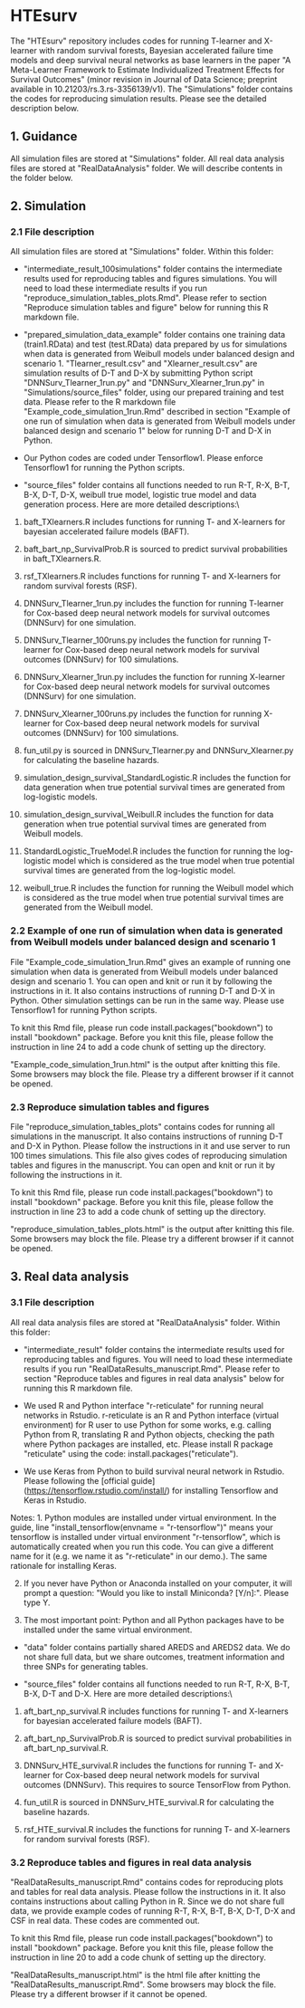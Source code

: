 # HTEsurv
The "HTEsurv" repository includes codes for running T-learner and X-learner with random survival forests, Bayesian accelerated failure time models and deep survival neural networks as base learners in the paper "A Meta-Learner Framework to Estimate Individualized Treatment Effects for Survival Outcomes" (minor revision in Journal of Data Science; preprint available in 10.21203/rs.3.rs-3356139/v1). The "Simulations" folder contains the codes for reproducing simulation results. Please see the detailed description below.

## 1. Guidance
All simulation files are stored at "Simulations" folder. All real data analysis files are stored at "RealDataAnalysis" folder. We will describe contents in the folder below.

## 2. Simulation

### 2.1 File description

All simulation files are stored at "Simulations" folder. Within this folder:

- "intermediate_result_100simulations" folder contains the intermediate results used for reproducing tables and figures simulations. You will need to load these intermediate results if you run "reproduce_simulation_tables_plots.Rmd". Please refer to section "Reproduce simulation tables and figure" below for running this R markdown file.

- "prepared_simulation_data_example" folder contains one training data (train1.RData) and test (test.RData) data prepared by us for simulations when data is generated from Weibull models under balanced design and scenario 1. "Tlearner_result.csv" and "Xlearner_result.csv" are simulation results of D-T and D-X by submitting Python script "DNNSurv_Tlearner_1run.py" and "DNNSurv_Xlearner_1run.py" in "Simulations/source_files" folder, using our prepared training and test data. Please refer to the R markdown file "Example_code_simulation_1run.Rmd" described in section "Example of one run of simulation when data is generated from Weibull models under balanced design and scenario 1" below for running D-T and D-X in Python.

- Our Python codes are coded under Tensorflow1. Please enforce Tensorflow1 for running the Python scripts.

- "source_files" folder contains all functions needed to run R-T, R-X, B-T, B-X, D-T, D-X, weibull true model, logistic true model and data generation process. Here are more detailed descriptions:\

1. baft_TXlearners.R includes functions for running T- and X-learners for bayesian accelerated failure models (BAFT). 

2. baft_bart_np_SurvivalProb.R is sourced to predict survival probabilities in baft_TXlearners.R.

3. rsf_TXlearners.R includes functions for running T- and X-learners for random survival forests (RSF). 

4. DNNSurv_Tlearner_1run.py includes the function for running T-learner for Cox-based deep neural network models for survival outcomes (DNNSurv) for one simulation.

5. DNNSurv_Tlearner_100runs.py includes the function for running T-learner for Cox-based deep neural network models for survival outcomes (DNNSurv) for 100 simulations.

6. DNNSurv_Xlearner_1run.py includes the function for running X-learner for Cox-based deep neural network models for survival outcomes (DNNSurv) for one simulation.

7. DNNSurv_Xlearner_100runs.py includes the function for running X-learner for Cox-based deep neural network models for survival outcomes (DNNSurv) for 100 simulations.

8. fun_util.py is sourced in DNNSurv_Tlearner.py and DNNSurv_Xlearner.py for calculating the baseline hazards.

9. simulation_design_survival_StandardLogistic.R includes the function for data generation when true potential survival times are generated from log-logistic models.

10. simulation_design_survival_Weibull.R includes the function for data generation when true potential survival times are generated from Weibull models.

11. StandardLogistic_TrueModel.R includes the function for running the log-logistic model which is considered as the true model when true potential survival times are generated from the log-logistic model.

12. weibull_true.R includes the function for running the Weibull model which is considered as the true model when true potential survival times are generated from the Weibull model.

### 2.2 Example of one run of simulation when data is generated from Weibull models under balanced design and scenario 1
File "Example_code_simulation_1run.Rmd" gives an example of running one simulation when data is generated from Weibull models under balanced design and scenario 1. You can open and knit or run it by following the instructions in it. It also contains instructions of running D-T and D-X in Python. Other simulation settings can be run in the same way. Please use Tensorflow1 for running Python scripts.

To knit this Rmd file, please run code install.packages("bookdown") to install "bookdown" package. Before you knit this file, please follow the instruction in line 24 to add a code chunk of setting up the directory.

"Example_code_simulation_1run.html" is the output after knitting this file. Some browsers may block the file. Please try a different browser if it cannot be opened.

### 2.3 Reproduce simulation tables and figures
File "reproduce_simulation_tables_plots" contains codes for running all simulations in the manuscript. It also contains instructions of running D-T and D-X in Python. Please follow the instructions in it and use server to run 100 times simulations. This file also gives codes of reproducing simulation tables and figures in the manuscript. You can open and knit or run it by following the instructions in it.   

To knit this Rmd file, please run code install.packages("bookdown") to install "bookdown" package. Before you knit this file, please follow the instruction in line 23 to add a code chunk of setting up the directory.

"reproduce_simulation_tables_plots.html" is the output after knitting this file. Some browsers may block the file. Please try a different browser if it cannot be opened.

## 3. Real data analysis

### 3.1 File description

All real data analysis files are stored at "RealDataAnalysis" folder. Within this folder:

- "intermediate_result" folder contains the intermediate results used for reproducing tables and figures. You will need to load these intermediate results if you run "RealDataResults_manuscript.Rmd". Please refer to section "Reproduce tables and figures in real data analysis" below for running this R markdown file.

- We used R and Python interface "r-reticulate" for running neural networks in Rstudio. r-reticulate is an R and Python interface (virtual environment) for R user to use Python for some works, e.g. calling Python from R, translating R and Python objects, checking the path where Python packages are installed, etc. Please install R package "reticulate" using the code: install.packages("reticulate").

- We use Keras from Python to build survival neural network in Rstudio. Please following the [official guide] (https://tensorflow.rstudio.com/install/) for installing Tensorflow and Keras in Rstudio. 

Notes: 1. Python modules are installed under virtual environment. In the guide, line "install_tensorflow(envname = "r-tensorflow")" means your tensorflow is installed under virtual environment "r-tensorflow", which is automatically created when you run this code. You can give a different name for it (e.g. we name it as "r-reticulate" in our demo.). The same rationale for installing Keras. 

2. If you never have Python or Anaconda installed on your computer, it will prompt a question: "Would you like to install Miniconda? [Y/n]:". Please type Y. 

3. The most important point: Python and all Python packages have to be installed under the same virtual environment.

- "data" folder contains partially shared AREDS and AREDS2 data. We do not share full data, but we share outcomes, treatment information and three SNPs for generating tables. 

- "source_files" folder contains all functions needed to run R-T, R-X, B-T, B-X, D-T and D-X. Here are more detailed descriptions:\

1. aft_bart_np_survival.R includes functions for running T- and X-learners for bayesian accelerated failure models (BAFT). 

2. aft_bart_np_SurvivalProb.R is sourced to predict survival probabilities in aft_bart_np_survival.R.

3. DNNSurv_HTE_survival.R includes the functions for running T- and X-learner for Cox-based deep neural network models for survival outcomes (DNNSurv). This requires to source TensorFlow from Python.

4. fun_util.R is sourced in DNNSurv_HTE_survival.R for calculating the baseline hazards.

5. rsf_HTE_survival.R includes the functions for running T- and X-learners for random survival forests (RSF). 


### 3.2 Reproduce tables and figures in real data analysis

"RealDataResults_manuscript.Rmd" contains codes for reproducing plots and tables for real data analysis. Please follow the instructions in it. It also contains instructions about calling Python in R. Since we do not share full data, we provide example codes of running R-T, R-X, B-T, B-X, D-T, D-X and CSF in real data. These codes are commented out. 

To knit this Rmd file, please run code install.packages("bookdown") to install "bookdown" package. Before you knit this file, please follow the instruction in line 20 to add a code chunk of setting up the directory.

"RealDataResults_manuscript.html" is the html file after knitting the "RealDataResults_manuscript.Rmd". Some browsers may block the file. Please try a different browser if it cannot be opened.
